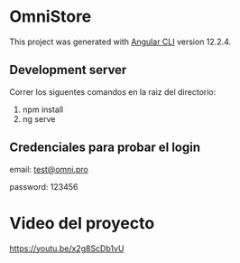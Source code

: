 # OmniStore

This project was generated with [Angular CLI](https://github.com/angular/angular-cli) version 12.2.4.

## Development server

Correr los siguentes comandos en la raiz del directorio: 
1. npm install
2. ng serve 

## Credenciales para probar el login
email: test@omni.pro

password: 123456

# Video del proyecto
https://youtu.be/x2g8ScDb1vU
